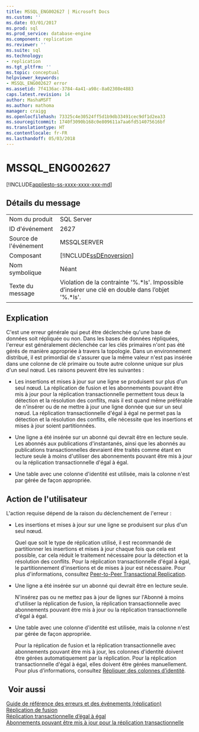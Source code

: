 ```yaml
---
title: MSSQL_ENG002627 | Microsoft Docs
ms.custom: ''
ms.date: 03/01/2017
ms.prod: sql
ms.prod_service: database-engine
ms.component: replication
ms.reviewer: ''
ms.suite: sql
ms.technology:
- replication
ms.tgt_pltfrm: ''
ms.topic: conceptual
helpviewer_keywords:
- MSSQL_ENG002627 error
ms.assetid: 7f4136ac-3784-4a41-a98c-8a02308e4883
caps.latest.revision: 14
author: MashaMSFT
ms.author: mathoma
manager: craigg
ms.openlocfilehash: 73325c4e30524ff5d1b9db33491cec9df1d2ea33
ms.sourcegitcommit: 1740f3090b168c0e809611a7aa6fd514075616bf
ms.translationtype: HT
ms.contentlocale: fr-FR
ms.lasthandoff: 05/03/2018
---
```

# <a name="mssqleng002627"></a>MSSQL_ENG002627
[!INCLUDE[appliesto-ss-xxxx-xxxx-xxx-md](../../includes/appliesto-ss-xxxx-xxxx-xxx-md.md)]
    
## <a name="message-details"></a>Détails du message  
  
|||  
|-|-|  
|Nom du produit|SQL Server|  
|ID d'événement|2627|  
|Source de l'événement|MSSQLSERVER|  
|Composant|[!INCLUDE[ssDEnoversion](../../includes/ssdenoversion-md.md)]|  
|Nom symbolique|Néant|  
|Texte du message|Violation de la contrainte '%.*ls'. Impossible d’insérer une clé en double dans l’objet '%.\*ls'.|  
  
## <a name="explanation"></a>Explication  
 C'est une erreur générale qui peut être déclenchée qu'une base de données soit répliquée ou non. Dans les bases de données répliquées, l'erreur est généralement déclenchée car les clés primaires n'ont pas été gérés de manière appropriée à travers la topologie. Dans un environnement distribué, il est primordial de s'assurer que la même valeur n'est pas insérée dans une colonne de clé primaire ou toute autre colonne unique sur plus d'un seul nœud. Les raisons peuvent être les suivantes :  
  
-   Les insertions et mises à jour sur une ligne se produisent sur plus d'un seul nœud. La réplication de fusion et les abonnements pouvant être mis à jour pour la réplication transactionnelle permettent tous deux la détection et la résolution des conflits, mais il est quand même préférable de n'insérer ou de ne mettre à jour une ligne donnée que sur un seul nœud. La réplication transactionnelle d'égal à égal ne permet pas la détection et la résolution des conflits, elle nécessite que les insertions et mises à jour soient partitionnées.  
  
-   Une ligne a été insérée sur un abonné qui devrait être en lecture seule. Les abonnés aux publications d'instantanés, ainsi que les abonnés au publications transactionnelles devraient être traités comme étant en lecture seule à moins d'utiliser des abonnements pouvant être mis à jour ou la réplication transactionnelle d'égal à égal.  
  
-   Une table avec une colonne d'identité est utilisée, mais la colonne n'est par gérée de façon appropriée.  
  
## <a name="user-action"></a>Action de l'utilisateur  
 L'action requise dépend de la raison du déclenchement de l'erreur :  
  
-   Les insertions et mises à jour sur une ligne se produisent sur plus d'un seul nœud.  
  
     Quel que soit le type de réplication utilisé, il est recommandé de partitionner les insertions et mises à jour chaque fois que cela est possible, car cela réduit le traitement nécessaire pour la détection et la résolution des conflits. Pour la réplication transactionnelle d'égal à égal, le partitionnement d'insertions et de mises à jour est nécessaire. Pour plus d'informations, consultez [Peer-to-Peer Transactional Replication](../../relational-databases/replication/transactional/peer-to-peer-transactional-replication.md).  
  
-   Une ligne a été insérée sur un abonné qui devrait être en lecture seule.  
  
     N'insérez pas ou ne mettez pas à jour de lignes sur l'Abonné à moins d'utiliser la réplication de fusion, la réplication transactionnelle avec abonnements pouvant être mis à jour ou la réplication transactionnelle d'égal à égal.  
  
-   Une table avec une colonne d'identité est utilisée, mais la colonne n'est par gérée de façon appropriée.  
  
     Pour la réplication de fusion et la réplication transactionnelle avec abonnements pouvant être mis à jour, les colonnes d'identité doivent être gérées automatiquement par la réplication. Pour la réplication transactionnelle d'égal à égal, elles doivent être gérées manuellement. Pour plus d’informations, consultez [ Répliquer des colonnes d’identité](../../relational-databases/replication/publish/replicate-identity-columns.md).  
  
## <a name="see-also"></a> Voir aussi  
 [Guide de référence des erreurs et des événements &#40;réplication&#41;](../../relational-databases/replication/errors-and-events-reference-replication.md)   
 [Réplication de fusion](../../relational-databases/replication/merge/merge-replication.md)   
 [Réplication transactionnelle d’égal à égal](../../relational-databases/replication/transactional/peer-to-peer-transactional-replication.md)   
 [Abonnements pouvant être mis à jour pour la réplication transactionnelle](../../relational-databases/replication/transactional/updatable-subscriptions-for-transactional-replication.md)  
  
  
